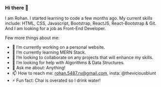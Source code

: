### Hi there 👋

I am Rohan. I started learning to code a few months ago. 
My current skills include: HTML, CSS, Javascript, Bootstrap, ReactJS, React-Bootstrap & Git.
And I am looking for a job as Front-End Developer.

Few more things about me:

- 🔭 I’m currently working on a personal website.
- 🌱 I’m currently learning MERN Stack.
- 👯 I’m looking to collaborate on any projects that will enhance my skills.
- 🤔 I’m looking for help with Algorithms & Data Structures. 
- 💬 Ask me about: Anything!
- 📫 How to reach me: rohan.5487.rv@gmail.com, insta: @theviciousblunt
- ⚡ Fun fact: Chai is overated so I drink water!
